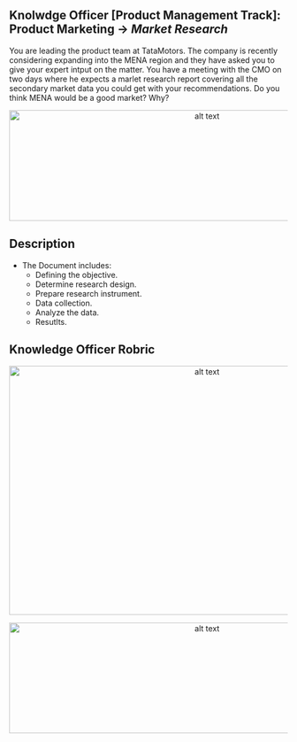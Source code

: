 ## Knolwdge Officer [Product Management Track]: Product Marketing -> _Market Research_
You are leading the product team at TataMotors. The company is recently considering expanding into the MENA region and they have asked you to give your expert intput on the matter. You have a meeting with the CMO on two days where he expects a marlet research report covering all the secondary market data you could get with your recommendations. Do you think MENA would be a good market? Why?

<p align="center">
<img src=https://github.com/yarahisham/Tata_Motors_CaseStudy-Market_Research/blob/main/Images/Screen%20Shot%202021-04-27%20at%206.03.10%20PM.jpg alt="alt text" width="700" height="200" >
</p>

## Description
- The Document includes:
  - Defining the objective.
  - Determine research design.
  - Prepare research instrument.
  - Data collection.
  - Analyze the data.
  - Resutlts.

## Knowledge Officer Robric
<p align="center">
<img src="https://github.com/yarahisham/Tata_Motors_CaseStudy-Market_Research/blob/main/Images/Screen%20Shot%202021-04-27%20at%206.03.23%20PM.jpg" alt="alt text" width="700" height="450" >
</p>

<p align="center">
<img src="https://github.com/yarahisham/Tata_Motors_CaseStudy-Market_Research/blob/main/Images/Screen%20Shot%202021-04-27%20at%206.03.32%20PM.jpg" alt="alt text" width="700" height="200" >
</p>
